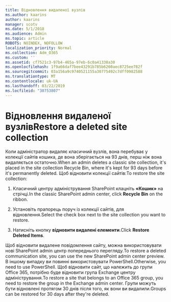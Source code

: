 ```yaml
---
title: Відновлення видаленої вузлів
ms.author: kaarins
author: kaarins
manager: scotv
ms.date: 5/1/2018
ms.audience: Admin
ms.topic: article
ROBOTS: NOINDEX, NOFOLLOW
localization_priority: Normal
ms.collection: Adm_O365
ms.custom: ''
ms.assetid: cf7521c3-97b4-465a-97eb-6c0a41338a30
ms.openlocfilehash: 1f9a66daf7bee43291b785b6260aec8725ee782f
ms.sourcegitcommit: 03a156a9c9740521155a30775492c7dff0982588
ms.translationtype: MT
ms.contentlocale: uk-UA
ms.lasthandoff: 03/22/2019
ms.locfileid: "30753807"
---
```

# <a name="restore-a-deleted-site-collection"></a><span data-ttu-id="62727-102">Відновлення видаленої вузлів</span><span class="sxs-lookup"><span data-stu-id="62727-102">Restore a deleted site collection</span></span>

<span data-ttu-id="62727-103">Коли адміністратор видаляє класичний вузлів, вона перебуває у колекції сайтів кошика, де вона зберігається на 93 днів, перш ніж вона видаляється остаточно.</span><span class="sxs-lookup"><span data-stu-id="62727-103">When an admin deletes a classic site collection, it's placed in the site collection Recycle Bin, where it's kept for 93 days before it's permanently deleted.</span></span> <span data-ttu-id="62727-104">Щоб відновити колекції сайтів:</span><span class="sxs-lookup"><span data-stu-id="62727-104">To restore the site collection:</span></span>
  
1. <span data-ttu-id="62727-105">Класичний центру адміністрування SharePoint клацніть **«Кошик»** на стрічці.</span><span class="sxs-lookup"><span data-stu-id="62727-105">In the classic SharePoint admin center, click **Recycle Bin** on the ribbon.</span></span> 
    
2. <span data-ttu-id="62727-106">Установіть прапорець поруч із колекції сайтів, для відновлення.</span><span class="sxs-lookup"><span data-stu-id="62727-106">Select the check box next to the site collection you want to restore.</span></span>
    
3. <span data-ttu-id="62727-107">Натисніть кнопку **відновити видалені елементи**.</span><span class="sxs-lookup"><span data-stu-id="62727-107">Click **Restore Deleted Items**.</span></span>
    
<span data-ttu-id="62727-108">Щоб відновити видалене повідомлення сайту, можна використовувати нові SharePoint admin центр попереднього перегляду.</span><span class="sxs-lookup"><span data-stu-id="62727-108">To restore a deleted communication site, you can use the new SharePoint admin center preview.</span></span> <span data-ttu-id="62727-109">В іншому випадку ви повинні використовувати PowerShell.</span><span class="sxs-lookup"><span data-stu-id="62727-109">Otherwise, you need to use PowerShell.</span></span> <span data-ttu-id="62727-110">Щоб відновити сайт, що належить до групи Office 365, потрібно буде відновити група Exchange центру адміністрування.</span><span class="sxs-lookup"><span data-stu-id="62727-110">To restore a site that belongs to an Office 365 group, you need to restore the group in the Exchange admin center.</span></span> <span data-ttu-id="62727-111">Групи можуть бути відновлені протягом 30 днів після того, як вони ви видалили.</span><span class="sxs-lookup"><span data-stu-id="62727-111">Groups can be restored for 30 days after they're deleted.</span></span>
  

